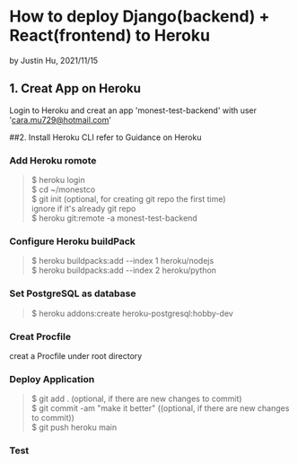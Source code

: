 # How to deploy Django(backend) + React(frontend) to Heroku

by Justin Hu,
2021/11/15

## 1. Creat App on Heroku
Login to Heroku and creat an app 'monest-test-backend' with user 'cara.mu729@hotmail.com'

##2. Install Heroku CLI
refer to Guidance on Heroku

### Add Heroku romote
> $ heroku login  
> $ cd ~/monestco  
> $ git init (optional, for creating git repo the first time)   
>                ignore if it's already git repo  
> $ heroku git:remote -a monest-test-backend  

### Configure Heroku buildPack
>$ heroku buildpacks:add --index 1 heroku/nodejs  
>$ heroku buildpacks:add --index 2 heroku/python

### Set PostgreSQL as database
>$ heroku addons:create heroku-postgresql:hobby-dev  

### Creat Procfile
creat a Procfile under root directory 


### Deploy Application
> $ git add .  (optional, if there are new changes to commit)   
> $ git commit -am "make it better"  ((optional, if there are new changes to commit))  
> $ git push heroku main
 

### Test 